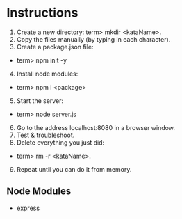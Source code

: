 # Instructions
1. Create a new directory: term> mkdir \<kataName\>. 
2. Copy the files manually (by typing in each character).
3. Create a package.json file: 
- term> npm init -y
4. Install node modules: 
- term> npm i \<package\> 
5. Start the server: 
- term> node server.js
6. Go to the address localhost:8080 in a browser window. 
7. Test & troubleshoot.
8. Delete everything you just did: 
- term> rm -r \<kataName\>.
9. Repeat until you can do it from memory.

## Node Modules  
- express

